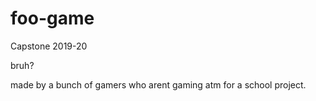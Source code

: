 # foo-game

Capstone 2019-20

bruh?

made by a bunch of gamers who arent gaming atm for a school project. 
